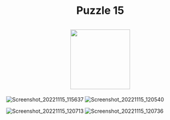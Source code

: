 
<h1 align="center">
<br>
Puzzle 15
<br>
<br>
<img src="https://user-images.githubusercontent.com/118224368/203706062-c24a1933-546e-45f0-bcee-f8d6b5da6c24.png" width="160">
</h1>


![Screenshot_20221115_115637](https://user-images.githubusercontent.com/118224368/203708131-2e7e524f-5046-4453-b8fe-bc172597c4af.png)
![Screenshot_20221115_120540](https://user-images.githubusercontent.com/118224368/203708139-81a2285a-06e7-4078-a673-71a9e38a668c.png)


![Screenshot_20221115_120713](https://user-images.githubusercontent.com/118224368/203708146-a00677aa-9841-4d7f-a845-ef6169d721dc.png)
![Screenshot_20221115_120736](https://user-images.githubusercontent.com/118224368/203708154-21dbcba2-414a-455d-82dd-e49517e64c85.png)

